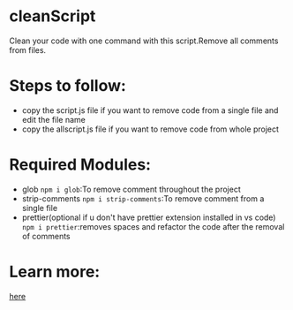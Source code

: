 # cleanScript
Clean your code with one command with this script.Remove all comments from files.

# Steps to follow:
* copy the script.js file if you want to remove code from a single file and edit the file name
* copy the allscript.js file if you want to remove code from whole project

# Required Modules:
* glob `npm i glob`:To remove comment throughout the project
* strip-comments `npm i strip-comments`:To remove comment from a single file 
* prettier(optional if u don't have prettier extension installed in vs code) `npm i prettier`:removes spaces and refactor the code after the removal of comments

# Learn more:
[here](https://bloguedev.herokuapp.com/blogs/comment-remover-with-javascript)